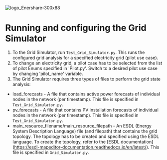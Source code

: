 ![logo_Enershare-300x88](https://github.com/user-attachments/assets/99e18ea1-c528-4b08-b4bb-ec0dbaef5926)

# Running and configuring the Grid Simulator


1. To the Grid Simulator, run `Test_Grid_Simulator.py`. This runs the configured grid analysis for a specified electricity grid (pilot use case). 
3. To change an electricity grid, a pilot case has to be selected from the list of pilot Enums specified in 'Pilot.py'. Switch to a desired pilot use case by changing 'pilot_name' variable.
4. The Grid Simulator requires three types of files to perform the grid state analysis:  
- load_forecasts - A file that contains active power forecasts of individual nodes in the network (per timestamp). This file is specified in `Test_Grid_Simulator.py`.
- pv_forecasts - A file that contains PV installation forecasts of individual nodes in the network (per timestamp). This file is specified in `Test_Grid_Simulator.py`.
- main_resource_filename/main_resource_filepath - An ESDL (Energy System Description Language) file (and filepath) that contains the grid topology. The topology has to be created and specified using the ESDL language. To create the topology, refer to the [ESDL documentation] (https://esdl-mapeditor-documentation.readthedocs.io/en/latest/). This file is specified in `Grid_Simulator.py`.
